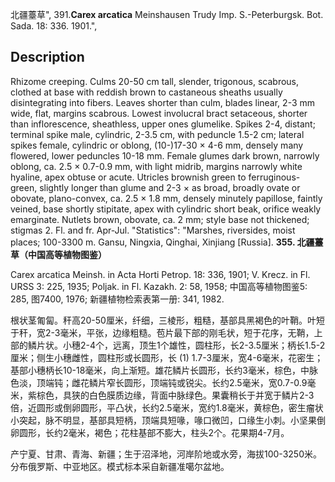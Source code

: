 北疆薹草",
391.**Carex arcatica** Meinshausen Trudy Imp. S.-Peterburgsk. Bot. Sada. 18: 336. 1901.",

## Description
Rhizome creeping. Culms 20-50 cm tall, slender, trigonous, scabrous, clothed at base with reddish brown to castaneous sheaths usually disintegrating into fibers. Leaves shorter than culm, blades linear, 2-3 mm wide, flat, margins scabrous. Lowest involucral bract setaceous, shorter than inflorescence, sheathless, upper ones glumelike. Spikes 2-4, distant; terminal spike male, cylindric, 2-3.5 cm, with peduncle 1.5-2 cm; lateral spikes female, cylindric or oblong, (10-)17-30 × 4-6 mm, densely many flowered, lower peduncles 10-18 mm. Female glumes dark brown, narrowly oblong, ca. 2.5 × 0.7-0.9 mm, with light midrib, margins narrowly white hyaline, apex obtuse or acute. Utricles brownish green to ferruginous-green, slightly longer than glume and 2-3 × as broad, broadly ovate or obovate, plano-convex, ca. 2.5 × 1.8 mm, densely minutely papillose, faintly veined, base shortly stipitate, apex with cylindric short beak, orifice weakly emarginate. Nutlets brown, obovate, ca. 2 mm; style base not thickened; stigmas 2. Fl. and fr. Apr-Jul.
  "Statistics": "Marshes, riversides, moist places; 100-3300 m. Gansu, Ningxia, Qinghai, Xinjiang [Russia].
**355. 北疆薹草（中国高等植物图鉴）**

Carex arcatica Meinsh. in Acta Horti Petrop. 18: 336, 1901; V. Krecz. in Fl. URSS 3: 225, 1935; Poljak. in Fl. Kazakh. 2: 58, 1958; 中国高等植物图鉴5: 285, 图7400, 1976; 新疆植物检索表第一册: 341, 1982.

根状茎匍匐。秆高20-50厘米，纤细，三棱形，粗糙，基部具黑褐色的叶鞘。叶短于秆，宽2-3毫米，平张，边缘粗糙。苞片最下部的刚毛状，短于花序，无鞘，上部的鳞片状。小穗2-4个，远离，顶生1个雄性，圆柱形，长2-3.5厘米；柄长1.5-2厘米；侧生小穗雌性，圆柱形或长圆形，长 (1) 1.7-3厘米，宽4-6毫米，花密生；基部小穗柄长10-18毫米，向上渐短。雄花鳞片长圆形，长约3毫米，棕色，中脉色淡，顶端钝；雌花鳞片窄长圆形，顶端钝或锐尖。长约2.5毫米，宽0.7-0.9毫米，紫棕色，具狭的白色膜质边缘，背面中脉绿色。果囊稍长于并宽于鳞片2-3倍，近圆形或倒卵圆形，平凸状，长约2.5毫米，宽约1.8毫米，黄棕色，密生瘤状小突起，脉不明显，基部具短柄，顶端具短喙，喙口微凹，口缘生小刺。小坚果倒卵圆形，长约2毫米，褐色；花柱基部不膨大，柱头2个。花果期4-7月。

产宁夏、甘肃、青海、新疆；生于沼泽地，河岸阶地或水旁，海拔100-3250米。分布俄罗斯、中亚地区。模式标本采自新疆准噶尔盆地。
